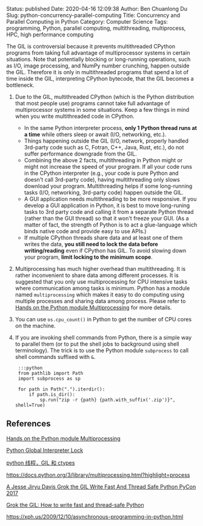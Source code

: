 Status: published
Date: 2020-04-16 12:09:38
Author: Ben Chuanlong Du
Slug: python-concurrency-parallel-computing
Title: Concurrency and Parallel Computing in Python
Category: Computer Science
Tags: programming, Python, parallel computing, multithreading, multiprocess, HPC, high performance computing


The GIL is controversial because it prevents multithreaded CPython programs 
from taking full advantage of multiprocessor systems in certain situations. 
Note that potentially blocking or long-running operations, 
such as I/O, image processing, and NumPy number crunching, happen outside the GIL. 
Therefore it is only in multithreaded programs that spend a lot of time inside the GIL, 
interpreting CPython bytecode, that the GIL becomes a bottleneck.


1. Due to the GIL, 
    multithreaded CPython (which is the Python distribution that most people use) programs 
    cannot take full advantage of multiprocessor systems in some situations.
    Keep a few things in mind when you write multithreaded code in CPython.

    - In the same Python interpreter process, 
        **only 1 Python thread runs at a time** while others sleep or await (I/O, networking, etc.).
    - Things happening outside the GIL (I/O, network, properly handled 3rd-party code such as C, Fotran, C++, Java, Rust, etc.),
        do not suffer performance downgrade from the GIL.
    - Combining the above 2 facts, 
        multithreading in Python might or might not increase the speed of your program.
        If all your code runs in the CPython interpreter 
        (e.g., your code is pure Python and doesn't call 3rd-party code), 
        having multithreading only slows download your program.
        Multithreading helps if some long-running tasks (I/O, networking, 3rd-party code) happen outside the GIL.
    - A GUI application needs multithreading to be more responsive.
        If you develop a GUI application in Python,
        it is best to move long-runing tasks to 3rd party code
        and calling it from a separate Python thread (rather than the GUI thread)
        so that it won't freeze your GUI.
        (As a matter of fact, 
        the strength of Python is to act a glue-language 
        which binds native code and provide easy to use APIs.)
    - If multiple CPython threads share data and at least one of them writes the data,
        **you still need to lock the data before writing/reading** 
        even if CPython has GIL.
        To avoid slowing down your program,
        **limit locking to the minimum scope**.

2. Multiprocessing has much higher overhead than multithreading.
    It is rather inconvenient to share data among different processes.
    It is suggested that you only use multiprocessing for CPU intensive tasks 
    where communication among tasks is minimum.
    Python has a module named `multiprocessing`
    which makes it easy to do computing using multiple processes 
    and sharing data among process.
    Please refer to 
    [Hands on the Python module Multiprocessing](http://www.legendu.net/misc/blog/python-multiprocessing/)
    for more details.

3. You can use `os.cpu_count()` in Python to get the number of CPU cores on the machine. 

4. If you are invoking shell commands from Python,
    there is a simple way to parallel them 
    (or to put the shell jobs to background using shell terminology).
    The trick is to use the Python module `subprocess` to call shell commands suffixed with `&`.

        :::python
        from pathlib import Path
        import subprocess as sp

        for path in Path(".").iterdir():
            if path.is_dir():
                sp.run("zip -r {path} {path.with_suffix('.zip')}", shell=True)

## References

[Hands on the Python module Multiprocessing](http://www.legendu.net/misc/blog/python-multiprocessing/)

[Python Global Interpreter Lock](https://wiki.python.org/moin/GlobalInterpreterLock)

[python 线程，GIL 和 ctypes](http://zhuoqiang.me/python-thread-gil-and-ctypes.html)

https://docs.python.org/3/library/multiprocessing.html?highlight=process

[A Jesse Jiryu Davis Grok the GIL Write Fast And Thread Safe Python PyCon 2017](https://www.youtube.com/watch?v=7SSYhuk5hmc)

[Grok the GIL: How to write fast and thread-safe Python](https://opensource.com/article/17/4/grok-gil)

https://xph.us/2009/12/10/asynchronous-programming-in-python.html

